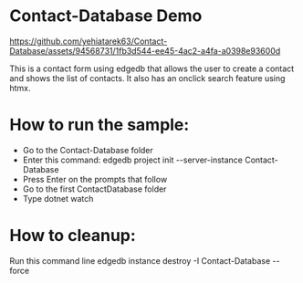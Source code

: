 # Contact-Database Demo

https://github.com/yehiatarek63/Contact-Database/assets/94568731/1fb3d544-ee45-4ac2-a4fa-a0398e93600d

This is a contact form using edgedb that allows the user to create a contact and shows the list of contacts. It also has an onclick search feature using htmx.
# How to run the sample:
<ul>
  <li>Go to the Contact-Database folder</li>
  <li>Enter this command: edgedb project init --server-instance Contact-Database</li>
  <li>Press Enter on the prompts that follow</li>
  <li>Go to the first ContactDatabase folder</li>
  <li>Type dotnet watch</li>
</ul>

# How to cleanup:
Run this command line
edgedb instance destroy -I Contact-Database  --force 
